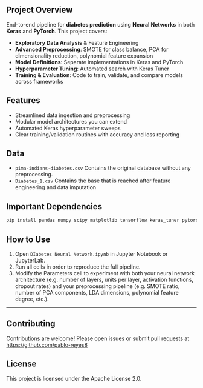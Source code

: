 ## Project Overview

End-to-end pipeline for **diabetes prediction** using **Neural Networks** in both **Keras** and **PyTorch**. This project covers:

- **Exploratory Data Analysis** & Feature Engineering  
- **Advanced Preprocessing**: SMOTE for class balance, PCA for dimensionality reduction, polynomial feature expansion  
- **Model Definitions**: Separate implementations in Keras and PyTorch  
- **Hyperparameter Tuning**: Automated search with Keras Tuner  
- **Training & Evaluation**: Code to train, validate, and compare models across frameworks  

## Features

- Streamlined data ingestion and preprocessing  
- Modular model architectures you can extend  
- Automated Keras hyperparameter sweeps  
- Clear training/validation routines with accuracy and loss reporting  

## Data

- `pima-indians-diabetes.csv` Contains the original database without any preprocessing.
- `Diabetes_1.csv`  Contains the base that is reached after feature engineering and data imputation

## Important Dependencies

```bash
pip install pandas numpy scipy matplotlib tensorflow keras_tuner pytorch sklearn imblearn   
```

## How to Use

1. Open `DIabetes Neural Network.ipynb` in Jupyter Notebook or JupyterLab.  
2. Run all cells in order to reproduce the full pipeline.  
3. Modify the Parameters cell to experiment with both your neural network architecture (e.g. number of layers, units per layer, activation functions, dropout rates) and your preprocessing pipeline (e.g. SMOTE ratio, number of PCA components, LDA dimensions, polynomial feature degree, etc.).  

---

## Contributing

Contributions are welcome! Please open issues or submit pull requests at  
https://github.com/pablo-reyes8

## License

This project is licensed under the Apache License 2.0.  
